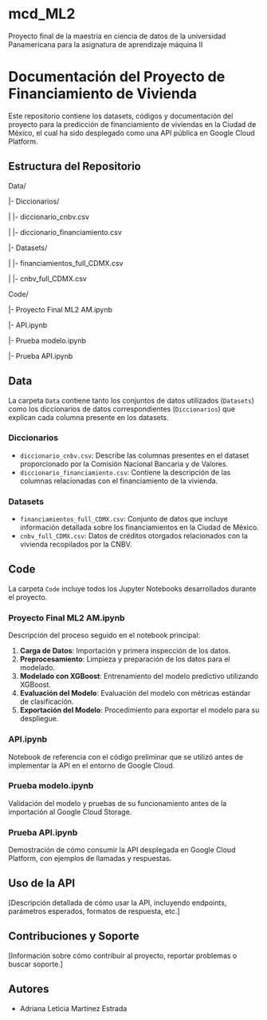 # mcd_ML2
Proyecto final de la maestría en ciencia de datos de la universidad Panamericana para la asignatura de aprendizaje máquina II

# Documentación del Proyecto de Financiamiento de Vivienda

Este repositorio contiene los datasets, códigos y documentación del proyecto para la predicción de financiamiento de viviendas en la Ciudad de México, el cual ha sido desplegado como una API pública en Google Cloud Platform.

## Estructura del Repositorio
Data/

|- Diccionarios/

| |- diccionario_cnbv.csv

| |- diccionario_financiamiento.csv

|- Datasets/

| |- financiamientos_full_CDMX.csv

| |- cnbv_full_CDMX.csv

Code/

|- Proyecto Final ML2 AM.ipynb

|- API.ipynb

|- Prueba modelo.ipynb

|- Prueba API.ipynb



## Data

La carpeta `Data` contiene tanto los conjuntos de datos utilizados (`Datasets`) como los diccionarios de datos correspondientes (`Diccionarios`) que explican cada columna presente en los datasets.

### Diccionarios

- `diccionario_cnbv.csv`: Describe las columnas presentes en el dataset proporcionado por la Comisión Nacional Bancaria y de Valores.
- `diccionario_financiamiento.csv`: Contiene la descripción de las columnas relacionadas con el financiamiento de la vivienda.

### Datasets

- `financiamientos_full_CDMX.csv`: Conjunto de datos que incluye información detallada sobre los financiamientos en la Ciudad de México.
- `cnbv_full_CDMX.csv`: Datos de créditos otorgados relacionados con la vivienda recopilados por la CNBV.

## Code

La carpeta `Code` incluye todos los Jupyter Notebooks desarrollados durante el proyecto.

### Proyecto Final ML2 AM.ipynb

Descripción del proceso seguido en el notebook principal:

1. **Carga de Datos**: Importación y primera inspección de los datos.
2. **Preprocesamiento**: Limpieza y preparación de los datos para el modelado.
3. **Modelado con XGBoost**: Entrenamiento del modelo predictivo utilizando XGBoost.
4. **Evaluación del Modelo**: Evaluación del modelo con métricas estándar de clasificación.
5. **Exportación del Modelo**: Procedimiento para exportar el modelo para su despliegue.

### API.ipynb

Notebook de referencia con el código preliminar que se utilizó antes de implementar la API en el entorno de Google Cloud.

### Prueba modelo.ipynb

Validación del modelo y pruebas de su funcionamiento antes de la importación al Google Cloud Storage.

### Prueba API.ipynb

Demostración de cómo consumir la API desplegada en Google Cloud Platform, con ejemplos de llamadas y respuestas.

## Uso de la API

[Descripción detallada de cómo usar la API, incluyendo endpoints, parámetros esperados, formatos de respuesta, etc.]

## Contribuciones y Soporte

[Información sobre cómo contribuir al proyecto, reportar problemas o buscar soporte.]


## Autores

- Adriana Leticia Martinez Estrada



